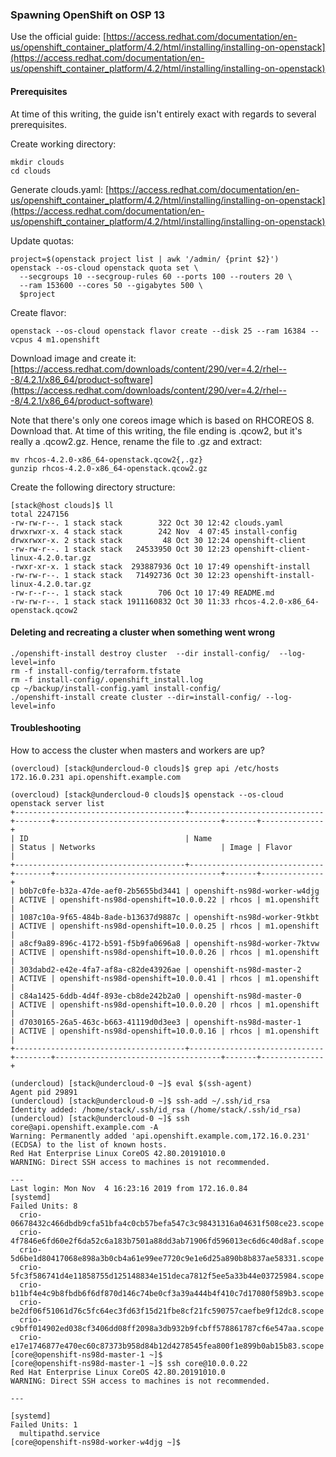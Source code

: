 ### Spawning OpenShift on OSP 13 ###

Use the official guide: 
[https://access.redhat.com/documentation/en-us/openshift_container_platform/4.2/html/installing/installing-on-openstack](https://access.redhat.com/documentation/en-us/openshift_container_platform/4.2/html/installing/installing-on-openstack)

#### Prerequisites ####

At time of this writing, the guide isn't entirely exact with regards to several prerequisites.

Create working directory:
~~~
mkdir clouds
cd clouds
~~~

Generate clouds.yaml:
[https://access.redhat.com/documentation/en-us/openshift_container_platform/4.2/html/installing/installing-on-openstack](https://access.redhat.com/documentation/en-us/openshift_container_platform/4.2/html/installing/installing-on-openstack)

Update quotas:
~~~
project=$(openstack project list | awk '/admin/ {print $2}')
openstack --os-cloud openstack quota set \
  --secgroups 10 --secgroup-rules 60 --ports 100 --routers 20 \
  --ram 153600 --cores 50 --gigabytes 500 \
  $project
~~~

Create flavor:
~~~
openstack --os-cloud openstack flavor create --disk 25 --ram 16384 --vcpus 4 m1.openshift
~~~

Download image and create it:
[https://access.redhat.com/downloads/content/290/ver=4.2/rhel---8/4.2.1/x86_64/product-software](https://access.redhat.com/downloads/content/290/ver=4.2/rhel---8/4.2.1/x86_64/product-software)

Note that there's only one coreos image which is based on RHCOREOS 8. Download that. At time of this writing, the file ending is .qcow2, but
it's really a .qcow2.gz. Hence, rename the file to .gz and extract:
~~~
mv rhcos-4.2.0-x86_64-openstack.qcow2{,.gz}
gunzip rhcos-4.2.0-x86_64-openstack.qcow2.gz
~~~

Create the following directory structure:
~~~
[stack@host clouds]$ ll
total 2247156
-rw-rw-r--. 1 stack stack        322 Oct 30 12:42 clouds.yaml
drwxrwxr-x. 4 stack stack        242 Nov  4 07:45 install-config
drwxrwxr-x. 2 stack stack         48 Oct 30 12:24 openshift-client
-rw-rw-r--. 1 stack stack   24533950 Oct 30 12:23 openshift-client-linux-4.2.0.tar.gz
-rwxr-xr-x. 1 stack stack  293887936 Oct 10 17:49 openshift-install
-rw-rw-r--. 1 stack stack   71492736 Oct 30 12:23 openshift-install-linux-4.2.0.tar.gz
-rw-r--r--. 1 stack stack        706 Oct 10 17:49 README.md
-rw-rw-r--. 1 stack stack 1911160832 Oct 30 11:33 rhcos-4.2.0-x86_64-openstack.qcow2
~~~

#### Deleting and recreating a cluster when something went wrong ####
~~~
./openshift-install destroy cluster  --dir install-config/  --log-level=info
rm -f install-config/terraform.tfstate 
rm -f install-config/.openshift_install.log 
cp ~/backup/install-config.yaml install-config/
./openshift-install create cluster --dir=install-config/ --log-level=info
~~~

#### Troubleshooting ####

How to access the cluster when masters and workers are up?
~~~
(overcloud) [stack@undercloud-0 clouds]$ grep api /etc/hosts
172.16.0.231 api.openshift.example.com
~~~

~~~
(overcloud) [stack@undercloud-0 clouds]$ openstack --os-cloud openstack server list
+--------------------------------------+------------------------------+--------+-------------------------------------+-------+--------------+
| ID                                   | Name                         | Status | Networks                            | Image | Flavor       |
+--------------------------------------+------------------------------+--------+-------------------------------------+-------+--------------+
| b0b7c0fe-b32a-47de-aef0-2b5655bd3441 | openshift-ns98d-worker-w4djg | ACTIVE | openshift-ns98d-openshift=10.0.0.22 | rhcos | m1.openshift |
| 1087c10a-9f65-484b-8ade-b13637d9887c | openshift-ns98d-worker-9tkbt | ACTIVE | openshift-ns98d-openshift=10.0.0.25 | rhcos | m1.openshift |
| a8cf9a89-896c-4172-b591-f5b9fa0696a8 | openshift-ns98d-worker-7ktvw | ACTIVE | openshift-ns98d-openshift=10.0.0.26 | rhcos | m1.openshift |
| 303dabd2-e42e-4fa7-af8a-c82de43926ae | openshift-ns98d-master-2     | ACTIVE | openshift-ns98d-openshift=10.0.0.41 | rhcos | m1.openshift |
| c84a1425-6ddb-4d4f-893e-cb8de242b2a0 | openshift-ns98d-master-0     | ACTIVE | openshift-ns98d-openshift=10.0.0.20 | rhcos | m1.openshift |
| d7030165-26a5-463c-b663-41119d0d3ee3 | openshift-ns98d-master-1     | ACTIVE | openshift-ns98d-openshift=10.0.0.16 | rhcos | m1.openshift |
+--------------------------------------+------------------------------+--------+-------------------------------------+-------+--------------+
~~~

~~~
(undercloud) [stack@undercloud-0 ~]$ eval $(ssh-agent)
Agent pid 29891
(undercloud) [stack@undercloud-0 ~]$ ssh-add ~/.ssh/id_rsa
Identity added: /home/stack/.ssh/id_rsa (/home/stack/.ssh/id_rsa)
(undercloud) [stack@undercloud-0 ~]$ ssh core@api.openshift.example.com -A
Warning: Permanently added 'api.openshift.example.com,172.16.0.231' (ECDSA) to the list of known hosts.
Red Hat Enterprise Linux CoreOS 42.80.20191010.0
WARNING: Direct SSH access to machines is not recommended.

---
Last login: Mon Nov  4 16:23:16 2019 from 172.16.0.84
[systemd]
Failed Units: 8
  crio-06678432c466dbdb9cfa51bfa4c0cb57befa547c3c98431316a04631f508ce23.scope
  crio-4f7846e6fd60e2f6da52c6a183b7501a88dd3ab71906fd596013ec6d6c40d8af.scope
  crio-5d6be1d80417068e898a3b0cb4a61e99ee7720c9e1e6d25a890b8b837ae58331.scope
  crio-5fc3f586741d4e11858755d125148834e151deca7812f5ee5a33b44e03725984.scope
  crio-b11bf4e4c9b8fbdb6f6df870d146c74be0cf3a39a444b4f410c7d17080f589b3.scope
  crio-be2df06f51061d76c5fc64ec3fd63f15d21fbe8cf21fc590757caefbe9f12dc8.scope
  crio-c9bff014902ed038cf3406dd08ff2098a3db932b9fcbff578861787cf6e547aa.scope
  crio-e17e1746877e470ec60c87373b958d84b12d4278545fea800f1e899b0ab15b83.scope
[core@openshift-ns98d-master-1 ~]$ 
[core@openshift-ns98d-master-1 ~]$ ssh core@10.0.0.22
Red Hat Enterprise Linux CoreOS 42.80.20191010.0
WARNING: Direct SSH access to machines is not recommended.

---

[systemd]
Failed Units: 1
  multipathd.service
[core@openshift-ns98d-worker-w4djg ~]$ 
~~~

